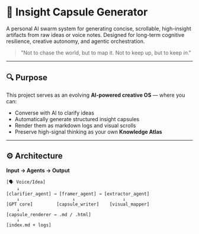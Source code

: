 # 🧠 Insight Capsule Generator

A personal AI swarm system for generating concise, scrollable, high-insight artifacts from raw ideas or voice notes. Designed for long-term cognitive resilience, creative autonomy, and agentic orchestration.

> "Not to chase the world, but to map it. Not to keep up, but to keep _in_."

---

## 🔍 Purpose

This project serves as an evolving **AI-powered creative OS** — where you can:

- Converse with AI to clarify ideas
- Automatically generate structured insight capsules
- Render them as markdown logs and visual scrolls
- Preserve high-signal thinking as your own **Knowledge Atlas**

---

## ⚙️ Architecture

**Input → Agents → Output**

```text
[🗣️ Voice/Idea]
    ↓
[clarifier_agent] → [framer_agent] → [extractor_agent]
    ↓                    ↓                  ↓
[GPT core]         [capsule_writer]    [visual_mapper]
    ↓
[capsule_renderer → .md / .html]
    ↓
[index.md + logs]
```
